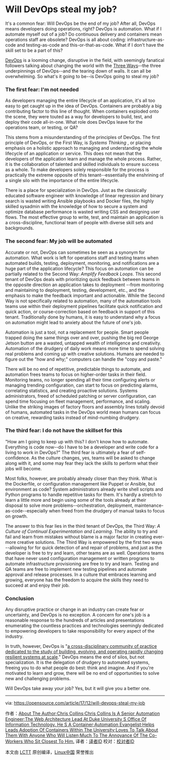 Will DevOps steal my job?
======
It's a common fear: Will DevOps be the end of my job? After all, DevOps means developers doing operations, right? DevOps is automation. What if I automate myself out of a job? Do continuous delivery and containers mean operations staff are obsolete? DevOps is all about coding: infrastructure-as-code and testing-as-code and this-or-that-as-code. What if I don't have the skill set to be a part of this?

[DevOps][1] is a looming change, disruptive in the field, with seemingly fanatical followers talking about changing the world with the [Three Ways][2]--the three underpinnings of DevOps--and the tearing down of walls. It can all be overwhelming. So what's it going to be--is DevOps going to steal my job?

### The first fear: I'm not needed

As developers managing the entire lifecycle of an application, it's all too easy to get caught up in the idea of DevOps. Containers are probably a big contributing factor to this line of thought. When containers exploded onto the scene, they were touted as a way for developers to build, test, and deploy their code all-in-one. What role does DevOps leave for the operations team, or testing, or QA?

This stems from a misunderstanding of the principles of DevOps. The first principle of DevOps, or the First Way, is _Systems Thinking_ , or placing emphasis on a holistic approach to managing and understanding the whole lifecycle of an application or service. This does not mean that the developers of the application learn and manage the whole process. Rather, it is the collaboration of talented and skilled individuals to ensure success as a whole. To make developers solely responsible for the process is practically the extreme opposite of this tenant--essentially the enshrining of a single silo with the importance of the entire lifecycle.

There is a place for specialization in DevOps. Just as the classically educated software engineer with knowledge of linear regression and binary search is wasted writing Ansible playbooks and Docker files, the highly skilled sysadmin with the knowledge of how to secure a system and optimize database performance is wasted writing CSS and designing user flows. The most effective group to write, test, and maintain an application is a cross-discipline, functional team of people with diverse skill sets and backgrounds.

### The second fear: My job will be automated

Accurate or not, DevOps can sometimes be seen as a synonym for automation. What work is left for operations staff and testing teams when automated builds, testing, deployment, monitoring, and notifications are a huge part of the application lifecycle? This focus on automation can be partially related to the Second Way: _Amplify Feedback Loops_. This second tenant of DevOps deals with prioritizing quick feedback between teams in the opposite direction an application takes to deployment --from monitoring and maintaining to deployment, testing, development, etc., and the emphasis to make the feedback important and actionable. While the Second Way is not specifically related to automation, many of the automation tools teams use within their deployment pipelines facilitate quick notification and quick action, or course-correction based on feedback in support of this tenant. Traditionally done by humans, it is easy to understand why a focus on automation might lead to anxiety about the future of one's job.

Automation is just a tool, not a replacement for people. Smart people trapped doing the same things over and over, pushing the big red George Jetson button are a wasted, untapped wealth of intelligence and creativity. Automation of the drudgery of daily work means more time to spend solving real problems and coming up with creative solutions. Humans are needed to figure out the "how and why;" computers can handle the "copy and paste."

There will be no end of repetitive, predictable things to automate, and automation frees teams to focus on higher-order tasks in their field. Monitoring teams, no longer spending all their time configuring alerts or managing trending configuration, can start to focus on predicting alarms, correlating statistics, and creating proactive solutions. Systems administrators, freed of scheduled patching or server configuration, can spend time focusing on fleet management, performance, and scaling. Unlike the striking images of factory floors and assembly lines totally devoid of humans, automated tasks in the DevOps world mean humans can focus on creative, rewarding tasks instead of mind-numbing drudgery.

### The third fear: I do not have the skillset for this

"How am I going to keep up with this? I don't know how to automate. Everything is code now--do I have to be a developer and write code for a living to work in DevOps?" The third fear is ultimately a fear of self-confidence. As the culture changes, yes, teams will be asked to change along with it, and some may fear they lack the skills to perform what their jobs will become.

Most folks, however, are probably already closer than they think. What is the Dockerfile, or configuration management like Puppet or Ansible, but environment as code? System administrators already write shell scripts and Python programs to handle repetitive tasks for them. It's hardly a stretch to learn a little more and begin using some of the tools already at their disposal to solve more problems--orchestration, deployment, maintenance-as-code--especially when freed from the drudgery of manual tasks to focus on growth.

The answer to this fear lies in the third tenant of DevOps, the Third Way: _A Culture of Continual Experimentation and Learning_. The ability to try and fail and learn from mistakes without blame is a major factor in creating ever-more creative solutions. The Third Way is empowered by the first two ways --allowing for for quick detection of and repair of problems, and just as the developer is free to try and learn, other teams are as well. Operations teams that have never used configuration management or written programs to automate infrastructure provisioning are free to try and learn. Testing and QA teams are free to implement new testing pipelines and automate approval and release processes. In a culture that embraces learning and growing, everyone has the freedom to acquire the skills they need to succeed at and enjoy their job.

### Conclusion

Any disruptive practice or change in an industry can create fear or uncertainty, and DevOps is no exception. A concern for one's job is a reasonable response to the hundreds of articles and presentations enumerating the countless practices and technologies seemingly dedicated to empowering developers to take responsibility for every aspect of the industry.

In truth, however, DevOps is "[a cross-disciplinary community of practice dedicated to the study of building, evolving, and operating rapidly changing resilient systems at scale][3]." DevOps means the end of silos, but not specialization. It is the delegation of drudgery to automated systems, freeing you to do what people do best: think and imagine. And if you're motivated to learn and grow, there will be no end of opportunities to solve new and challenging problems.

Will DevOps take away your job? Yes, but it will give you a better one.

--------------------------------------------------------------------------------

via: https://opensource.com/article/17/12/will-devops-steal-my-job

作者：[About The Author;Chris Collins;Chris Collins Is A Senior Automation Engineer;The Web Architecture Lead At Duke University S Office Of Information Technology. He S A Container;Automation Evangelist;Helps Leads Adoption Of Containers Within The University;Loves To Talk About Them With Anyone Who Will Listen;Much To The Annoyance Of The Co-Workers Who Sit Closest To Him.][a]
译者：[译者ID](https://github.com/译者ID)
校对：[校对者ID](https://github.com/校对者ID)

本文由 [LCTT](https://github.com/LCTT/TranslateProject) 原创编译，[Linux中国](https://linux.cn/) 荣誉推出

[a]:https://opensource.com
[1]:/resources/devops
[2]:http://itrevolution.com/the-three-ways-principles-underpinning-devops/
[3]:https://theagileadmin.com/what-is-devops/
